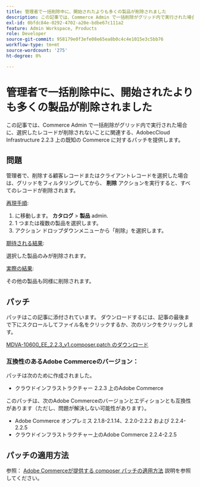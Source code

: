 ```yaml
---
title: 管理者で一括削除中に、開始されたよりも多くの製品が削除されました
description: この記事では、Commerce Admin で一括削除がグリッド内で実行された場合に、選択したレコードが削除されないことに関連する、AdobeсCloud Infrastructure 2.2.3 上の既知の Commerce に対するパッチを提供します。
exl-id: 0bfdc84e-0292-4702-a20e-bdbe67c111a2
feature: Admin Workspace, Products
role: Developer
source-git-commit: 958179e0f3efe08e65ea8b0c4c4e1015e3c5bb76
workflow-type: tm+mt
source-wordcount: '275'
ht-degree: 0%

---
```


# 管理者で一括削除中に、開始されたよりも多くの製品が削除されました

この記事では、Commerce Admin で一括削除がグリッド内で実行された場合に、選択したレコードが削除されないことに関連する、AdobeсCloud Infrastructure 2.2.3 上の既知の Commerce に対するパッチを提供します。

## 問題

管理者で、削除する顧客レコードまたはクライアントレコードを選択した場合は、グリッドをフィルタリングしてから、 **削除** アクションを実行すると、すべてのレコードが削除されます。

<u>再現手順</u>:

1. に移動します。 **カタログ** > **製品** admin.
1. 1 つまたは複数の製品を選択します。
1. アクション ドロップダウンメニューから「削除」を選択します。

<u>期待される結果</u>:

選択した製品のみが削除されます。

<u>実際の結果</u>:

その他の製品も同様に削除されます。

## パッチ

パッチはこの記事に添付されています。 ダウンロードするには、記事の最後まで下にスクロールしてファイル名をクリックするか、次のリンクをクリックします。

[MDVA-10600\_EE\_2.2.3\_v1.composer.patch のダウンロード](assets/MDVA-10600_EE_2.2.3_v1.composer.patch.zip)

### 互換性のあるAdobe Commerceのバージョン：

パッチは次のために作成されました。

* クラウドインフラストラクチャー 2.2.3 上のAdobe Commerce

このパッチは、次のAdobe Commerceのバージョンとエディションとも互換性があります（ただし、問題が解決しない可能性があります）。

* Adobe Commerce オンプレミス 2.1.8-2.1.14、2.2.0-2.2.2 および 2.2.4-2.2.5
* クラウドインフラストラクチャー上のAdobe Commerce 2.2.4-2.2.5

## パッチの適用方法

参照： [Adobe Commerceが提供する composer パッチの適用方法](/help/how-to/general/how-to-apply-a-composer-patch-provided-by-magento.md) 説明を参照してください。
